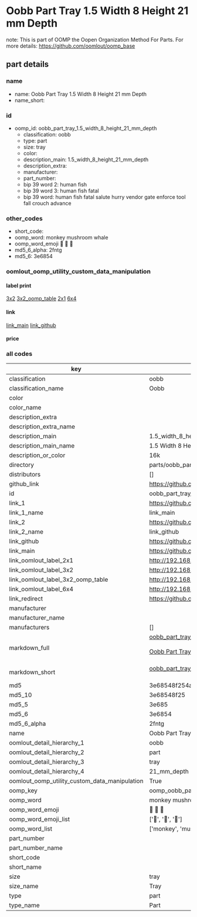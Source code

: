 # Oobb Part Tray 1.5 Width 8 Height 21 mm Depth  

note: This is part of OOMP the Oopen Organization Method For Parts. For more details: https://github.com/oomlout/oomp_base

##  part details
  







### name
* name: Oobb Part Tray 1.5 Width 8 Height 21 mm Depth
* name_short: 
### id
* oomp_id: oobb_part_tray_1.5_width_8_height_21_mm_depth
  * classification: oobb
  * type: part
  * size: tray
  * color: 
  * description_main: 1.5_width_8_height_21_mm_depth
  * description_extra: 
  * manufacturer: 
  * part_number: 
  * bip 39 word 2: human fish
  * bip 39 word 3: human fish fatal
  * bip 39 word: human fish fatal salute hurry vendor gate enforce tool fall crouch advance

### other_codes
* short_code: 
* oomp_word: monkey mushroom whale
* oomp_word_emoji :monkey: :mushroom: :whale:
* md5_6_alpha: 2fntg
* md5_6: 3e6854






### oomlout_oomp_utility_custom_data_manipulation
#### label print
[3x2](http://192.168.1.245:1112/?label=oomp%202fntg)
[3x2_oomp_table](http://192.168.1.108:1112/?label=oomp%202fntg)
[2x1](http://192.168.1.242:1112/?label=oomp%202fntg)
[6x4](http://192.168.1.55:1112/?label=oomp%202fntg)    

#### link

[link_main](https://github.com/oomlout/oomlout_oomp_version_1_messy/tree/main/parts/oobb_part_tray_1.5_width_8_height_21_mm_depth) [link_github](https://github.com/oomlout/oomlout_oomp_version_1_messy/tree/main/parts/oobb_part_tray_1.5_width_8_height_21_mm_depth)                             

#### price







### all codes 
| key | value |  
| --- | --- |  
| classification | oobb |  
| classification_name | Oobb |  
| color |  |  
| color_name |  |  
| description_extra |  |  
| description_extra_name |  |  
| description_main | 1.5_width_8_height_21_mm_depth |  
| description_main_name | 1.5 Width 8 Height 21 mm Depth |  
| description_or_color | 16k |  
| directory | parts/oobb_part_tray_1.5_width_8_height_21_mm_depth |  
| distributors | [] |  
| github_link | https://github.com/oomlout/oomlout_oomp_part_src/tree/main/parts/oobb_part_tray_1.5_width_8_height_21_mm_depth |  
| id | oobb_part_tray_1.5_width_8_height_21_mm_depth |  
| link_1 | https://github.com/oomlout/oomlout_oomp_version_1_messy/tree/main/parts/oobb_part_tray_1.5_width_8_height_21_mm_depth |  
| link_1_name | link_main |  
| link_2 | https://github.com/oomlout/oomlout_oomp_version_1_messy/tree/main/parts/oobb_part_tray_1.5_width_8_height_21_mm_depth |  
| link_2_name | link_github |  
| link_github | https://github.com/oomlout/oomlout_oomp_version_1_messy/tree/main/parts/oobb_part_tray_1.5_width_8_height_21_mm_depth |  
| link_main | https://github.com/oomlout/oomlout_oomp_version_1_messy/tree/main/parts/oobb_part_tray_1.5_width_8_height_21_mm_depth |  
| link_oomlout_label_2x1 | http://192.168.1.242:1112/?label=oomp%202fntg |  
| link_oomlout_label_3x2 | http://192.168.1.245:1112/?label=oomp%202fntg |  
| link_oomlout_label_3x2_oomp_table | http://192.168.1.108:1112/?label=oomp%202fntg |  
| link_oomlout_label_6x4 | http://192.168.1.55:1112/?label=oomp%202fntg |  
| link_redirect | https://github.com/oomlout/oomlout_oomp_version_1_messy/tree/main/parts/oobb_part_tray_1.5_width_8_height_21_mm_depth |  
| manufacturer |  |  
| manufacturer_name |  |  
| manufacturers | [] |  
| markdown_full | [oobb_part_tray_1.5_width_8_height_21_mm_depth](none)<br>[](none)<br>[Oobb Part Tray 1.5 Width 8 Height 21 Mm Depth](none)<br><br> |  
| markdown_short | [oobb_part_tray_1.5_width_8_height_21_mm_depth](none)<br><br> |  
| md5 | 3e68548f254a2c0bc8b7dbeca715eb76 |  
| md5_10 | 3e68548f25 |  
| md5_5 | 3e685 |  
| md5_6 | 3e6854 |  
| md5_6_alpha | 2fntg |  
| name | Oobb Part Tray 1.5 Width 8 Height 21 mm Depth |  
| oomlout_detail_hierarchy_1 | oobb |  
| oomlout_detail_hierarchy_2 | part |  
| oomlout_detail_hierarchy_3 | tray |  
| oomlout_detail_hierarchy_4 | 21_mm_depth |  
| oomlout_oomp_utility_custom_data_manipulation | True |  
| oomp_key | oomp_oobb_part_tray_1.5_width_8_height_21_mm_depth |  
| oomp_word | monkey mushroom whale |  
| oomp_word_emoji | :monkey: :mushroom: :whale: |  
| oomp_word_emoji_list | [':monkey:', ':mushroom:', ':whale:'] |  
| oomp_word_list | ['monkey', 'mushroom', 'whale'] |  
| part_number |  |  
| part_number_name |  |  
| short_code |  |  
| short_name |  |  
| size | tray |  
| size_name | Tray |  
| type | part |  
| type_name | Part |  
